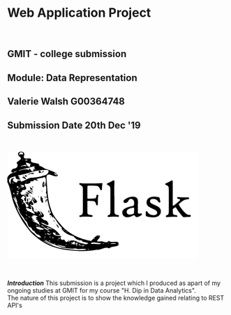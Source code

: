 # Web Application Project

<br>

## GMIT - college submission
## Module: Data Representation
## Valerie Walsh G00364748
## Submission Date 20th Dec '19

<br>

![Flask icon](flask.png)

<br>

<strong><i>Introduction</strong></i>
This submission is a project which I produced as apart of my ongoing studies at GMIT for my course "H. Dip in Data Analytics".
<br>
The nature of this project is to show the knowledge gained relating to REST API's 
